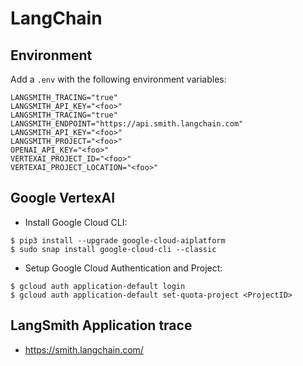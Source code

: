 # LangChain

## Environment

Add a `.env` with the following environment variables:

```
LANGSMITH_TRACING="true"
LANGSMITH_API_KEY="<foo>"
LANGSMITH_TRACING="true"
LANGSMITH_ENDPOINT="https://api.smith.langchain.com"
LANGSMITH_API_KEY="<foo>"
LANGSMITH_PROJECT="<foo>"
OPENAI_API_KEY="<foo>"
VERTEXAI_PROJECT_ID="<foo>"
VERTEXAI_PROJECT_LOCATION="<foo>"
```

## Google VertexAI

- Install Google Cloud CLI:

```
$ pip3 install --upgrade google-cloud-aiplatform
$ sudo snap install google-cloud-cli --classic
```

- Setup Google Cloud Authentication and Project:

```
$ gcloud auth application-default login
$ gcloud auth application-default set-quota-project <ProjectID>
```

## LangSmith Application trace

- https://smith.langchain.com/
